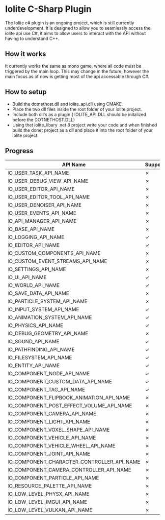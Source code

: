Iolite C-Sharp Plugin
=====================
The Iolite c# plugin is an ongoing project, which is still currently underdevelopment. It is designed to allow you to seamlessly access the iolite api use C#, it aims to allow users to interact with the API without having to understand C++. 

How it works
-------------
It currently works the same as mono game, where all code must be triggered by the main loop. This may change in the future, however the main focus as of now is getting most of the api accessable through C#.

How to setup
-------------
- Build the dotnethost.dll and iolite_api.dll using CMAKE.
- Place the two dll files inside the root folder of your Iolite project.
- Include both dll's as a plugin ( IOLITE_API.DLL should be initalized before the DOTNETHOST.DLL)
- Using thet iolite_libary .net 8 project write your code and when finished build the donet project as a dll and place it into the root folder of your iolite project.


Progress
------------

| API Name                            | Supported       |
|-------------------------------------|-----------------|
| IO_USER_TASK_API_NAME               | ✗               |
| IO_USER_DEBUG_VIEW_API_NAME         | ✗               |
| IO_USER_EDITOR_API_NAME             | ✗               |
| IO_USER_EDITOR_TOOL_API_NAME        | ✗               |
| IO_USER_DENOISER_API_NAME           | ✗               |
| IO_USER_EVENTS_API_NAME             | ✗               |
| IO_API_MANAGER_API_NAME             | ✗               |
| IO_BASE_API_NAME                    | ✗               |
| IO_LOGGING_API_NAME                 |   ✓             |
| IO_EDITOR_API_NAME                  |   ✓             |
| IO_CUSTOM_COMPONENTS_API_NAME       | ✗               |
| IO_CUSTOM_EVENT_STREAMS_API_NAME    | ✗               |
| IO_SETTINGS_API_NAME                | ✗               |
| IO_UI_API_NAME                      |   ✓             |
| IO_WORLD_API_NAME                   |   ✓             |
| IO_SAVE_DATA_API_NAME               | ✗               |
| IO_PARTICLE_SYSTEM_API_NAME         | ✗               |
| IO_INPUT_SYSTEM_API_NAME            |   ✓             |
| IO_ANIMATION_SYSTEM_API_NAME        |   ✓             |
| IO_PHYSICS_API_NAME                 |   ✓             |
| IO_DEBUG_GEOMETRY_API_NAME          | ✗               |
| IO_SOUND_API_NAME                   |   ✓             |
| IO_PATHFINDING_API_NAME             |   ✓             |
| IO_FILESYSTEM_API_NAME              |   ✓             |
| IO_ENTITY_API_NAME                  |   ✓             |
| IO_COMPONENT_NODE_API_NAME          |   ✓             |
| IO_COMPONENT_CUSTOM_DATA_API_NAME   |   ✓             |
| IO_COMPONENT_TAG_API_NAME           |   ✓             |
| IO_COMPONENT_FLIPBOOK_ANIMATION_API_NAME  | ✗         |
| IO_COMPONENT_POST_EFFECT_VOLUME_API_NAME  | ✗         |
| IO_COMPONENT_CAMERA_API_NAME        | ✗               |
| IO_COMPONENT_LIGHT_API_NAME         | ✗               |
| IO_COMPONENT_VOXEL_SHAPE_API_NAME   | ✗               |
| IO_COMPONENT_VEHICLE_API_NAME       | ✗               |
| IO_COMPONENT_VEHICLE_WHEEL_API_NAME | ✗               |
| IO_COMPONENT_JOINT_API_NAME         | ✗               |
| IO_COMPONENT_CHARACTER_CONTROLLER_API_NAME | ✗        |
| IO_COMPONENT_CAMERA_CONTROLLER_API_NAME  | ✗          |
| IO_COMPONENT_PARTICLE_API_NAME      | ✗               |
| IO_RESOURCE_PALETTE_API_NAME        | ✗               |
| IO_LOW_LEVEL_PHYSX_API_NAME         | ✗               |
| IO_LOW_LEVEL_IMGUI_API_NAME         | ✗               |
| IO_LOW_LEVEL_VULKAN_API_NAME        | ✗               |
